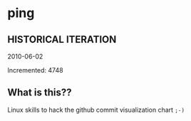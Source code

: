 # ping

## HISTORICAL ITERATION
2010-06-02

Incremented: 4748

## What is this?? 
Linux skills to hack the github commit visualization chart `;-)`
